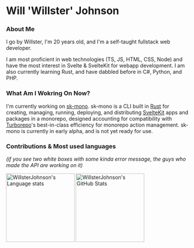 # Will 'Willster' Johnson

### About Me

I go by Willster, I'm 20 years old, and I'm a self-taught fullstack web developer.

I am most proficient in web technologies (TS, JS, HTML, CSS, Node) and have the most interest in Svelte & SvelteKit for webapp development.
I am also currently learning Rust, and have dabbled before in C#, Python, and PHP.

### What Am I Wokring On Now?

I'm currently working on [sk-mono](https://github.com/WillsterJohnson/sk-mono).
sk-mono is a CLI built in [Rust](https://www.rust-lang.org/) for creating, managing, running, deploying, and distributing [SvelteKit](https://kit.svelte.dev/) apps and packages in a monorepo, designed accounting for compatibility with [Turborepo](https://turbo.build/repo)'s best-in-class efficiency for monorepo action management.
sk-mono is currently in early alpha, and is not yet ready for use.

### Contributions & Most used languages

*(if you see two white boxes with some kinda error message, the guys who made the API are working on it)*

<img
	height="186.5"
	alt="WillsterJohnson's Language stats"
	src="https://github-readme-stats.vercel.app/api/top-langs/?username=WillsterJohnson&layout=compact&title_color=d92680&text_color=ff66b3&icon_color=d92680&border_color=d92680&bg_color=0f0008"
/>
<img
	height="186.5"
	alt="WillsterJohnson's GitHub Stats"
	src="https://github-readme-stats.vercel.app/api?username=WillsterJohnson&count_private=true&show_icons=true&title_color=d92680&text_color=ff66b3&icon_color=d92680&border_color=d92680&bg_color=0f0008"
/>
